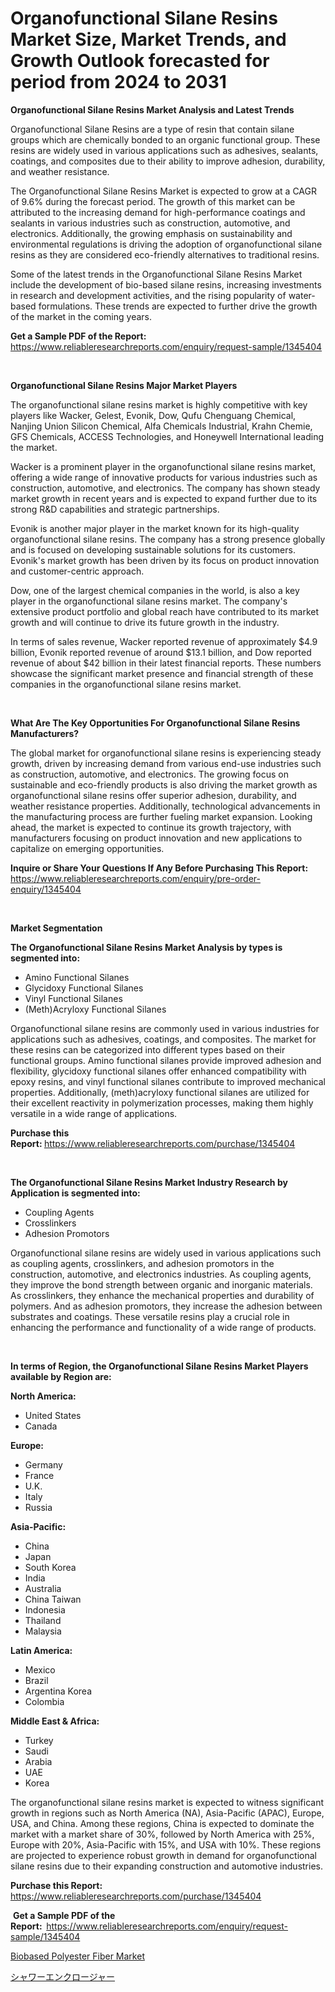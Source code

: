 <p><h1>Organofunctional Silane Resins Market Size, Market Trends, and Growth Outlook forecasted for period from 2024 to 2031</h1></p><p><strong>Organofunctional Silane Resins Market Analysis and Latest Trends</strong></p>
<p><p>Organofunctional Silane Resins are a type of resin that contain silane groups which are chemically bonded to an organic functional group. These resins are widely used in various applications such as adhesives, sealants, coatings, and composites due to their ability to improve adhesion, durability, and weather resistance.</p><p>The Organofunctional Silane Resins Market is expected to grow at a CAGR of 9.6% during the forecast period. The growth of this market can be attributed to the increasing demand for high-performance coatings and sealants in various industries such as construction, automotive, and electronics. Additionally, the growing emphasis on sustainability and environmental regulations is driving the adoption of organofunctional silane resins as they are considered eco-friendly alternatives to traditional resins.</p><p>Some of the latest trends in the Organofunctional Silane Resins Market include the development of bio-based silane resins, increasing investments in research and development activities, and the rising popularity of water-based formulations. These trends are expected to further drive the growth of the market in the coming years.</p></p>
<p><strong>Get a Sample PDF of the Report:&nbsp;</strong> <a href="https://www.reliableresearchreports.com/enquiry/request-sample/1345404">https://www.reliableresearchreports.com/enquiry/request-sample/1345404</a></p>
<p>&nbsp;</p>
<p><strong>Organofunctional Silane Resins Major Market Players</strong></p>
<p><p>The organofunctional silane resins market is highly competitive with key players like Wacker, Gelest, Evonik, Dow, Qufu Chenguang Chemical, Nanjing Union Silicon Chemical, Alfa Chemicals Industrial, Krahn Chemie, GFS Chemicals, ACCESS Technologies, and Honeywell International leading the market.</p><p>Wacker is a prominent player in the organofunctional silane resins market, offering a wide range of innovative products for various industries such as construction, automotive, and electronics. The company has shown steady market growth in recent years and is expected to expand further due to its strong R&D capabilities and strategic partnerships.</p><p>Evonik is another major player in the market known for its high-quality organofunctional silane resins. The company has a strong presence globally and is focused on developing sustainable solutions for its customers. Evonik's market growth has been driven by its focus on product innovation and customer-centric approach.</p><p>Dow, one of the largest chemical companies in the world, is also a key player in the organofunctional silane resins market. The company's extensive product portfolio and global reach have contributed to its market growth and will continue to drive its future growth in the industry.</p><p>In terms of sales revenue, Wacker reported revenue of approximately $4.9 billion, Evonik reported revenue of around $13.1 billion, and Dow reported revenue of about $42 billion in their latest financial reports. These numbers showcase the significant market presence and financial strength of these companies in the organofunctional silane resins market.</p></p>
<p>&nbsp;</p>
<p><strong>What Are The Key Opportunities For Organofunctional Silane Resins Manufacturers?</strong></p>
<p><p>The global market for organofunctional silane resins is experiencing steady growth, driven by increasing demand from various end-use industries such as construction, automotive, and electronics. The growing focus on sustainable and eco-friendly products is also driving the market growth as organofunctional silane resins offer superior adhesion, durability, and weather resistance properties. Additionally, technological advancements in the manufacturing process are further fueling market expansion. Looking ahead, the market is expected to continue its growth trajectory, with manufacturers focusing on product innovation and new applications to capitalize on emerging opportunities.</p></p>
<p><strong>Inquire or Share Your Questions If Any Before Purchasing This Report:</strong> <a href="https://www.reliableresearchreports.com/enquiry/pre-order-enquiry/1345404">https://www.reliableresearchreports.com/enquiry/pre-order-enquiry/1345404</a></p>
<p>&nbsp;</p>
<p><strong>Market Segmentation</strong></p>
<p><strong>The Organofunctional Silane Resins Market Analysis by types is segmented into:</strong></p>
<p><ul><li>Amino Functional Silanes</li><li>Glycidoxy Functional Silanes</li><li>Vinyl Functional Silanes</li><li>(Meth)Acryloxy Functional Silanes</li></ul></p>
<p><p>Organofunctional silane resins are commonly used in various industries for applications such as adhesives, coatings, and composites. The market for these resins can be categorized into different types based on their functional groups. Amino functional silanes provide improved adhesion and flexibility, glycidoxy functional silanes offer enhanced compatibility with epoxy resins, and vinyl functional silanes contribute to improved mechanical properties. Additionally, (meth)acryloxy functional silanes are utilized for their excellent reactivity in polymerization processes, making them highly versatile in a wide range of applications.</p></p>
<p><strong>Purchase this Report:&nbsp;</strong><a href="https://www.reliableresearchreports.com/purchase/1345404">https://www.reliableresearchreports.com/purchase/1345404</a></p>
<p>&nbsp;</p>
<p><strong>The Organofunctional Silane Resins Market Industry Research by Application is segmented into:</strong></p>
<p><ul><li>Coupling Agents</li><li>Crosslinkers</li><li>Adhesion Promotors</li></ul></p>
<p><p>Organofunctional silane resins are widely used in various applications such as coupling agents, crosslinkers, and adhesion promotors in the construction, automotive, and electronics industries. As coupling agents, they improve the bond strength between organic and inorganic materials. As crosslinkers, they enhance the mechanical properties and durability of polymers. And as adhesion promotors, they increase the adhesion between substrates and coatings. These versatile resins play a crucial role in enhancing the performance and functionality of a wide range of products.</p></p>
<p>&nbsp;</p>
<p><strong>In terms of Region, the Organofunctional Silane Resins Market Players available by Region are:</strong></p>
<p>
    <p> <strong> North America: </strong>
        <ul>
            <li>United States</li>
            <li>Canada</li>
        </ul>
        </p> 
    <p> <strong> Europe: </strong>
        <ul>
            <li>Germany</li>
            <li>France</li>
            <li>U.K.</li>
            <li>Italy</li>
            <li>Russia</li>
        </ul>
        </p> 
    <p> <strong> Asia-Pacific: </strong>
        <ul>
            <li>China</li>
            <li>Japan</li>
            <li>South Korea</li>
            <li>India</li>
            <li>Australia</li>
            <li>China Taiwan</li>
            <li>Indonesia</li>
            <li>Thailand</li>
            <li>Malaysia</li>
        </ul>
        </p> 
    <p> <strong> Latin America: </strong>
        <ul>
            <li>Mexico</li>
            <li>Brazil</li>
            <li>Argentina Korea</li>
            <li>Colombia</li>
        </ul>
        </p> 
    <p> <strong> Middle East & Africa: </strong>
        <ul>
            <li>Turkey</li>
            <li>Saudi</li>
            <li>Arabia</li>
            <li>UAE</li>
            <li>Korea</li>
        </ul>
    </p>
    </p>
<p><p>The organofunctional silane resins market is expected to witness significant growth in regions such as North America (NA), Asia-Pacific (APAC), Europe, USA, and China. Among these regions, China is expected to dominate the market with a market share of 30%, followed by North America with 25%, Europe with 20%, Asia-Pacific with 15%, and USA with 10%. These regions are projected to experience robust growth in demand for organofunctional silane resins due to their expanding construction and automotive industries.</p></p>
<p><strong>Purchase this Report: </strong><a href="https://www.reliableresearchreports.com/purchase/1345404">https://www.reliableresearchreports.com/purchase/1345404</a></p>
<p>&nbsp;<strong>Get a Sample PDF of the Report:&nbsp;&nbsp;</strong><a href="https://www.reliableresearchreports.com/enquiry/request-sample/1345404">https://www.reliableresearchreports.com/enquiry/request-sample/1345404</a></p>
<p><strong></strong></p>
<p><p><a href="https://github.com/NorbertYates/Market-Research-Report-List-4/blob/main/biobased-polyester-fiber-market.md">Biobased Polyester Fiber Market</a></p><p><a href="https://github.com/lababdou/Market-Research-Report-List-3/blob/main/3508270530.md">シャワーエンクロージャー</a></p></p>